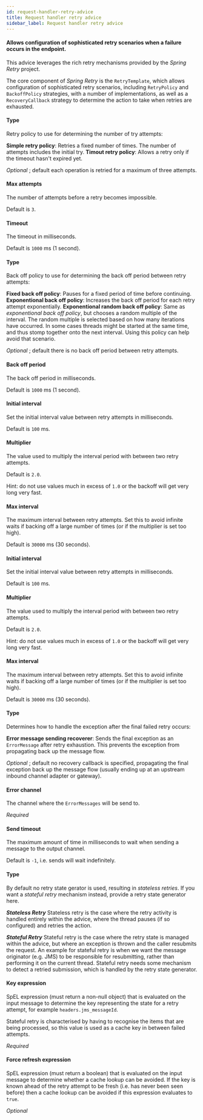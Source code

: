 ```yaml
---
id: request-handler-retry-advice
title: Request handler retry advice
sidebar_label: Request handler retry advice
---
```

#### Allows configuration of sophisticated retry scenarios when a failure occurs in the endpoint.
This advice leverages the rich retry mechanisms provided by the <i>Spring Retry</i> project.

The core component of <i>Spring Retry</i> is the <code>RetryTemplate</code>, which allows configuration of sophisticated retry scenarios, including <code>RetryPolicy</code> and <code>BackoffPolicy</code> strategies, with a number of implementations, as well as a <code>RecoveryCallback</code> strategy to determine the action to take when retries are exhausted.

#### Type
Retry policy to use for determining the number of try attempts:

<b>Simple retry policy</b>: Retries a fixed number of times. The number of attempts includes the initial try.
<b>Timout retry policy</b>: Allows a retry only if the timeout hasn't expired yet.

<i>Optional</i> ; default each operation is retried for a maximum of three attempts.

#### Max attempts
The number of attempts before a retry becomes impossible.

Default is <code>3</code>.

#### Timeout
The timeout in milliseconds.

Default is <code>1000</code> ms (1 second).

#### Type
Back off policy to use for determining the back off period between retry attempts:

<b>Fixed back off policy</b>: Pauses for a fixed period of time before continuing.
<b>Exponentional back off policy</b>: Increases the back off period for each retry attempt exponentially.
<b>Exponentional random back off policy</b>: Same as <i>exponentional back off policy</i>, but chooses a random multiple of the interval. The random multiple is selected based on how many iterations have occurred. In some cases threads might be started at the same time, and thus stomp together onto the next interval. Using this policy can help avoid that scenario.

<i>Optional</i> ; default there is no back off period between retry attempts.

#### Back off period
The back off period in milliseconds.

Default is <code>1000</code> ms (1 second).

#### Initial interval
Set the initial interval value between retry attempts in milliseconds.

Default is <code>100</code> ms.

#### Multiplier
The value used to multiply the interval period with between two retry attempts.

Default is <code>2.0</code>.

Hint: do not use values much in excess of <code>1.0</code> or the backoff will get very long very fast.

#### Max interval
The maximum interval between retry attempts. Set this to avoid infinite waits if backing off a large number of times (or if the multiplier is set too high).

Default is <code>30000</code> ms (30 seconds).

#### Initial interval
Set the initial interval value between retry attempts in milliseconds.

Default is <code>100</code> ms.

#### Multiplier
The value used to multiply the interval period with between two retry attempts.

Default is <code>2.0</code>.

Hint: do not use values much in excess of <code>1.0</code> or the backoff will get very long very fast.

#### Max interval
The maximum interval between retry attempts. Set this to avoid infinite waits if backing off a large number of times (or if the multiplier is set too high).

Default is <code>30000</code> ms (30 seconds).

#### Type
Determines how to handle the exception after the final failed retry occurs:

<b>Error message sending recoverer</b>: Sends the final exception as an <code>ErrorMessage</code> after retry exhaustion. This prevents the exception from propagating back up the message flow.

<i>Optional</i> ; default no recovery callback is specified, propagating the final exception back up the message flow (usually ending up at an upstream inbound channel adapter or gateway).

#### Error channel
The channel where the <code>ErrorMessages</code> will be send to.

<i>Required</i>

#### Send timeout
The maximum amount of time in milliseconds to wait when sending a message to the output channel.

Default is <code>-1</code>, i.e. sends will wait indefinitely.

#### Type
By default no retry state gerator is used, resulting in <i>stateless retries</i>. If you want a <i>stateful retry</i> mechanism instead, provide a retry state generator here.

<b><i>Stateless Retry</i></b>
Stateless retry is the case where the retry activity is handled entirely within the advice, where the thread pauses (if so configured) and retries the action.

<b><i>Stateful Retry</i></b>
Stateful retry is the case where the retry state is managed within the advice, but where an exception is thrown and the caller resubmits the request. An example for stateful retry is when we want the message originator (e.g. JMS) to be responsible for resubmitting, rather than performing it on the current thread. Stateful retry needs some mechanism to detect a retried submission, which is handled by the retry state generator.

#### Key expression
SpEL expression (must return a non-null object) that is evaluated on the input message to determine the key representing the state for a retry attempt, for example <code>headers.jms_messageId</code>.

Stateful retry is characterised by having to recognise the items that are being processed, so this value is used as a cache key in between failed attempts.

<i>Required</i>

#### Force refresh expression
SpEL expression (must return a boolean) that is evaluated on the input message to determine whether a cache lookup can be avoided. If the key is known ahead of the retry attempt to be fresh (i.e. has never been seen before) then a cache lookup can be avoided if this expression evaluates to <code>true</code>.

<i>Optional</i>


